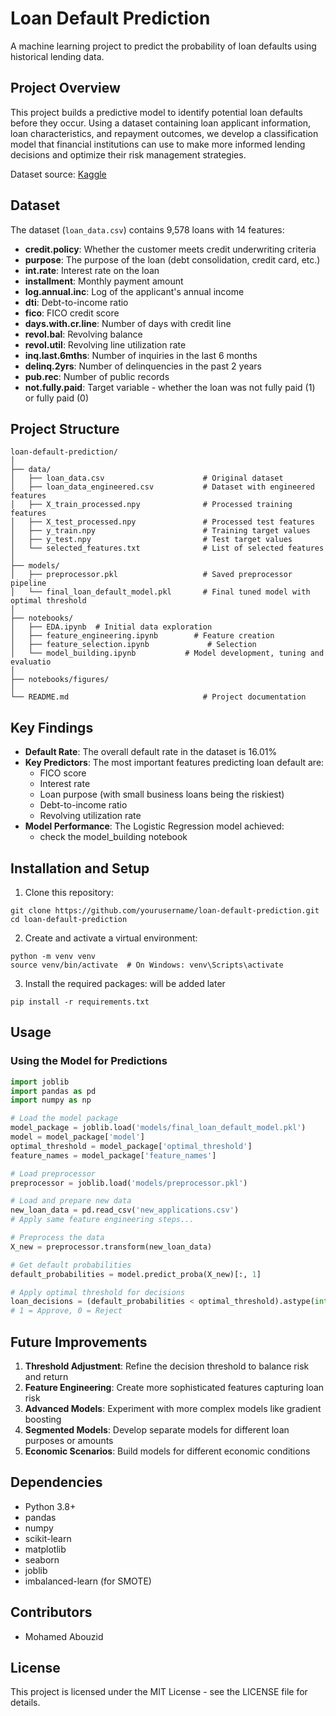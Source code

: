 # Loan Default Prediction

A machine learning project to predict the probability of loan defaults using historical lending data.

## Project Overview

This project builds a predictive model to identify potential loan defaults before they occur. Using a dataset containing loan applicant information, loan characteristics, and repayment outcomes, we develop a classification model that financial institutions can use to make more informed lending decisions and optimize their risk management strategies.

Dataset source: [Kaggle](https://www.kaggle.com/datasets/urstrulyvikas/lending-club-loan-data-analysis)

## Dataset

The dataset (`loan_data.csv`) contains 9,578 loans with 14 features:

- **credit.policy**: Whether the customer meets credit underwriting criteria
- **purpose**: The purpose of the loan (debt consolidation, credit card, etc.)
- **int.rate**: Interest rate on the loan
- **installment**: Monthly payment amount
- **log.annual.inc**: Log of the applicant's annual income
- **dti**: Debt-to-income ratio
- **fico**: FICO credit score
- **days.with.cr.line**: Number of days with credit line
- **revol.bal**: Revolving balance
- **revol.util**: Revolving line utilization rate
- **inq.last.6mths**: Number of inquiries in the last 6 months
- **delinq.2yrs**: Number of delinquencies in the past 2 years
- **pub.rec**: Number of public records
- **not.fully.paid**: Target variable - whether the loan was not fully paid (1) or fully paid (0)

## Project Structure

```
loan-default-prediction/
│
├── data/
│   ├── loan_data.csv                      # Original dataset
│   ├── loan_data_engineered.csv           # Dataset with engineered features
│   ├── X_train_processed.npy              # Processed training features
│   ├── X_test_processed.npy               # Processed test features
│   ├── y_train.npy                        # Training target values
│   ├── y_test.npy                         # Test target values
│   └── selected_features.txt              # List of selected features
│
├── models/
│   ├── preprocessor.pkl                   # Saved preprocessor pipeline
│   └── final_loan_default_model.pkl       # Final tuned model with optimal threshold
│
├── notebooks/
│   ├── EDA.ipynb  # Initial data exploration
│   ├── feature_engineering.ipynb        # Feature creation
│   ├── feature_selection.ipynb             # Selection
│   └── model_building.ipynb           # Model development, tuning and evaluatio
│
├── notebooks/figures/
│
└── README.md                              # Project documentation
```

## Key Findings

- **Default Rate**: The overall default rate in the dataset is 16.01%
- **Key Predictors**: The most important features predicting loan default are:
  - FICO score
  - Interest rate
  - Loan purpose (with small business loans being the riskiest)
  - Debt-to-income ratio
  - Revolving utilization rate
- **Model Performance**: The Logistic Regression model achieved:
  - check the model_building notebook

## Installation and Setup

1. Clone this repository:

```
git clone https://github.com/yourusername/loan-default-prediction.git
cd loan-default-prediction
```

2. Create and activate a virtual environment:

```
python -m venv venv
source venv/bin/activate  # On Windows: venv\Scripts\activate
```

3. Install the required packages:
   will be added later

```
pip install -r requirements.txt
```

## Usage

### Using the Model for Predictions

```python
import joblib
import pandas as pd
import numpy as np

# Load the model package
model_package = joblib.load('models/final_loan_default_model.pkl')
model = model_package['model']
optimal_threshold = model_package['optimal_threshold']
feature_names = model_package['feature_names']

# Load preprocessor
preprocessor = joblib.load('models/preprocessor.pkl')

# Load and prepare new data
new_loan_data = pd.read_csv('new_applications.csv')
# Apply same feature engineering steps...

# Preprocess the data
X_new = preprocessor.transform(new_loan_data)

# Get default probabilities
default_probabilities = model.predict_proba(X_new)[:, 1]

# Apply optimal threshold for decisions
loan_decisions = (default_probabilities < optimal_threshold).astype(int)
# 1 = Approve, 0 = Reject
```

## Future Improvements

1. **Threshold Adjustment**: Refine the decision threshold to balance risk and return
2. **Feature Engineering**: Create more sophisticated features capturing loan risk
3. **Advanced Models**: Experiment with more complex models like gradient boosting
4. **Segmented Models**: Develop separate models for different loan purposes or amounts
5. **Economic Scenarios**: Build models for different economic conditions

## Dependencies

- Python 3.8+
- pandas
- numpy
- scikit-learn
- matplotlib
- seaborn
- joblib
- imbalanced-learn (for SMOTE)

## Contributors

- Mohamed Abouzid

## License

This project is licensed under the MIT License - see the LICENSE file for details.
